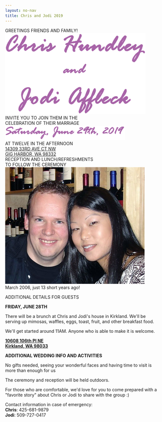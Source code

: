 ```yaml
---
layout: no-nav
title: Chris and Jodi 2019
---
```

<div class="row"><div class="col-1"></div><div class="col-10">
  <div class="text-center mb-5">
  GREETINGS FRIENDS AND FAMILY!
  </div>

  <div class="text-center">
  <img src="/assets/img/ch-ja.png">
  </div>

  <div class="text-center mt-5 mb-5">
  INVITE YOU TO JOIN THEM IN THE<br/>
  CELEBRATION OF THEIR MARRIAGE
  </div>

  <div class="text-center">
  <img src="/assets/img/ch-ja-date.png">
  </div>

  <div class="text-center mt-5">
  AT TWELVE IN THE AFTERNOON
  </div>

  <div class="text-center mt-4">
  <a href="https://goo.gl/maps/HGHk3Cv3mvT5ir9d7" target="_blank">14309 33RD AVE CT NW<br/>
  GIG HARBOR, WA 98332</a>
  </div>

  <div class="text-center mt-4 mb-4">
  RECEPTION AND LUNCH/REFRESHMENTS<br/>
  TO FOLLOW THE CEREMONY
  </div>

  <div class="text-center">
  <img src="/assets/img/ch-ja-2006.png" class="img-fluid standard"><br/>
  March 2006, just 13 short years ago!
  </div>

  <div class="text-center mt-5 mb-5">
  <p>ADDITIONAL DETAILS FOR GUESTS</p>
  </div>

  <div class="text-center mt-5">
  <p><strong>FRIDAY, JUNE 28TH</strong></p>
  <p>There will be a brunch at Chris and Jodi's house in Kirkland. We'll be serving up mimosas, waffles, eggs, toast, fruit, and other breakfast food.</p>
  <p>We'll get started around 11AM. Anyone who is able to make it is welcome.</p>
  <strong><a href="https://goo.gl/maps/SM8desagJr2air7u9" target="_blank">
  10608 106th Pl NE<br/>
  Kirkland, WA 98033</a></strong>
  </div>

  <div class="text-center mt-5">
  <p><strong>ADDITIONAL WEDDING INFO AND ACTIVITIES</strong></p>
  <p>No gifts needed, seeing your wonderful faces and having time to visit is more than enough for us</p>
  <p>The ceremony and reception will be held outdoors.</p>
  <p>For those who are comfortable, we'd love for you to come prepared with a "favorite story" about Chris or Jodi to share with the group :)</p>
  <p>Contact information in case of emergency:<br/>
      <strong>Chris</strong>: 425-681-9879<br/>
      <strong>Jodi</strong>: 509-727-0417
  </p>
  </div>
</div></div>
